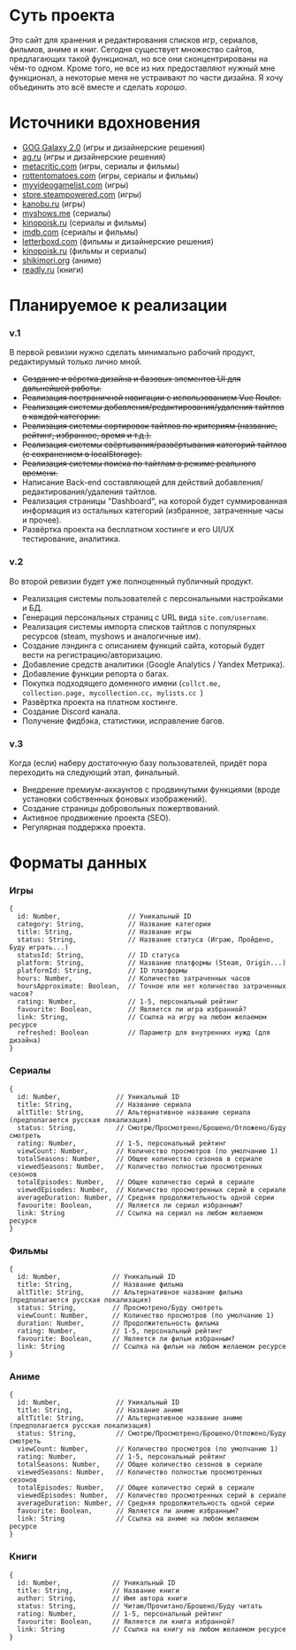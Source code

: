 # Суть проекта

Это сайт для хранения и редактирования списков игр, сериалов, фильмов, аниме и книг. Сегодня существует множество сайтов, предлагающих такой функционал, но все они сконцентрированы на чём-то одном. Кроме того, не все из них предоставляют нужный мне функционал, а некоторые меня не устраивают по части дизайна. Я хочу объединить это всё вместе и сделать <i>хорошо</i>.
 
# Источники вдохновения

- [GOG Galaxy 2.0](https://www.gog.com/galaxy) (игры и дизайнерские решения)
- [ag.ru](https://ag.ru/) (игры и дизайнерские решения)
- [metacritic.com](https://metacritic.com/) (игры, сериалы и фильмы)
- [rottentomatoes.com](https://www.rottentomatoes.com/) (игры, сериалы и фильмы)
- [myvideogamelist.com](https://myvideogamelist.com/) (игры)
- [store.steampowered.com](https://store.steampowered.com/) (игры)
- [kanobu.ru](https://kanobu.ru/) (игры)
- [myshows.me](https://myshows.me/) (сериалы)
- [kinopoisk.ru](https://kinopoisk.ru/) (сериалы и фильмы)
- [imdb.com](https://imdb.com/) (сериалы и фильмы)
- [letterboxd.com](https://letterboxd.com/) (фильмы и дизайнерские решения)
- [kinopoisk.ru](https://kinopoisk.ru/) (фильмы и сериалы)
- [shikimori.org](https://shikimori.org/) (аниме)
- [readly.ru](http://readly.ru/) (книги)

# Планируемое к реализации

### v.1

В первой ревизии нужно сделать минимально рабочий продукт, редактирумый только лично мной.

* ~~Создание и вёрстка дизайна и базовых элементов UI для дальнейшей работы.~~
* ~~Реализация постраничной навигации с использованием Vue Router.~~
* ~~Реализация системы добавления/редактирования/удаления тайтлов в каждой категории.~~
* ~~Реализация системы сортировок тайтлов по критериям (название, рейтинг, избранное, время и т.д.).~~
* ~~Реализация системы свёртывания/развёртывания категорий тайтлов (с сохранением в localStorage).~~
* ~~Реализация системы поиска по тайтлам в режиме реального времени.~~
* Написание Back-end составляющей для действий добавления/редактирования/удаления тайтлов.
* Реализация страницы "Dashboard", на которой будет суммированная информация из остальных категорий (избранное, затраченные часы и прочее).
* Развёртка проекта на бесплатном хостинге и его UI/UX тестирование, аналитика.

### v.2

Во второй ревизии будет уже полноценный публичный продукт. 

* Реализация системы пользователей с персональными настройками и БД.
* Генерация персональных страниц с URL вида ```site.com/username```.
* Реализация системы импорта списков тайтлов с популярных ресурсов (steam, myshows и аналогичные им).
* Создание лэндинга с описанием функций сайта, который будет вести на регистрацию/авторизацию.
* Добавление средств аналитики (Google Analytics / Yandex Метрика).
* Добавление функции репорта о багах.
* Покупка подходящего доменного имени (```collct.me, collection.page, mycollection.cc, mylists.cc ```)
* Развёртка проекта на платном хостинге.
* Создание Discord канала.
* Получение фидбэка, статистики, исправление багов.

### v.3

Когда (если) наберу достаточную базу пользователей, придёт пора переходить на следующий этап, финальный.

* Внедрение премиум-аккаунтов с продвинутыми функциями (вроде установки собственных фоновых изображений).
* Создание страницы добровольных пожертвований.
* Активное продвижение проекта (SEO).
* Регулярная поддержка проекта.

# Форматы данных

### Игры
```
{
  id: Number,                 // Уникальный ID
  category: String,           // Название категории
  title: String,              // Название игры
  status: String,             // Название статуса (Играю, Пройдено, Буду играть...)
  statusId: String,           // ID статуса
  platform: String,           // Название платформы (Steam, Origin...)
  platformId: String,         // ID платформы
  hours: Number,              // Количество затраченных часов
  hoursApproximate: Boolean,  // Точное или нет количество затраченных часов?
  rating: Number,             // 1-5, персональный рейтинг
  favourite: Boolean,         // Является ли игра избранной?
  link: String,               // Ссылка на игру на любом желаемом ресурсе
  refreshed: Boolean          // Параметр для внутренних нужд (для дизайна)
}
```
### Сериалы
```
{
  id: Number,              // Уникальный ID
  title: String,           // Название сериала
  altTitle: String,        // Альтернативное название сериала (предполагается русская локализация)
  status: String,          // Смотрю/Просмотрено/Брошено/Отложено/Буду смотреть
  rating: Number,          // 1-5, персональный рейтинг
  viewCount: Number,       // Количество просмотров (по умолчанию 1)
  totalSeasons: Number,    // Общее количество сезонов в сериале
  viewedSeasons: Number,   // Количество полностью просмотренных сезонов
  totalEpisodes: Number,   // Общее количество серий в сериале
  viewedEpisodes: Number,  // Количество просмотренных серий в сериале
  averageDuration: Number, // Средняя продолжительность одной серии
  favourite: Boolean,      // Является ли сериал избранным?
  link: String             // Ссылка на сериал на любом желаемом ресурсе
}
```
### Фильмы
```
{
  id: Number,             // Уникальный ID
  title: String,          // Название фильма
  altTitle: String,       // Альтернативное название фильма (предполагается русская локализация)
  status: String,         // Просмотрено/Буду смотреть
  viewCount: Number,      // Количество просмотров (по умолчанию 1)
  duration: Number,       // Продолжительность фильма
  rating: Number,         // 1-5, персональный рейтинг
  favourite: Boolean,     // Является ли фильм избранным?
  link: String            // Ссылка на фильм на любом желаемом ресурсе
}
```
### Аниме
```
{
  id: Number,              // Уникальный ID
  title: String,           // Название аниме
  altTitle: String,        // Альтернативное название аниме (предполагается русская локализация)
  status: String,          // Смотрю/Просмотрено/Брошено/Отложено/Буду смотреть
  viewCount: Number,       // Количество просмотров (по умолчанию 1)
  rating: Number,          // 1-5, персональный рейтинг
  totalSeasons: Number,    // Общее количество сезонов в сериале
  viewedSeasons: Number,   // Количество полностью просмотренных сезонов
  totalEpisodes: Number,   // Общее количество серий в сериале
  viewedEpisodes: Number,  // Количество просмотренных серий в сериале
  averageDuration: Number, // Средняя продолжительность одной серии
  favourite: Boolean,      // Является ли аниме избранным?
  link: String             // Ссылка на аниме на любом желаемом ресурсе
}
```
### Книги
```
{
  id: Number,             // Уникальный ID
  title: String,          // Название книги
  author: String,         // Имя автора книги
  status: String,         // Читаю/Прочитано/Брошено/Буду читать
  rating: Number,         // 1-5, персональный рейтинг
  favourite: Boolean,     // Является ли книга избранной?
  link: String            // Ссылка на книгу на любом желаемом ресурсе
}
```
